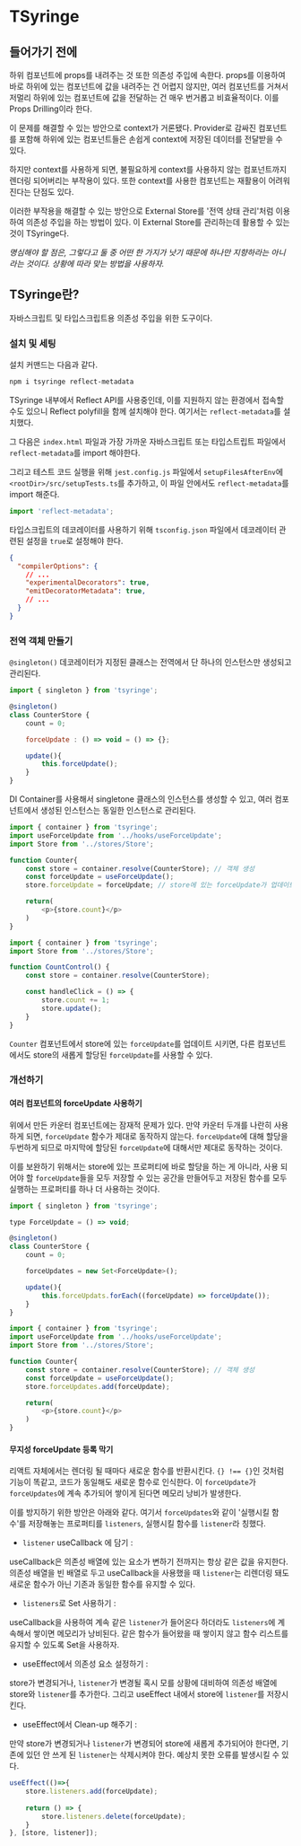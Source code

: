 # TSyringe

## 들어가기 전에

하위 컴포넌트에 props를 내려주는 것 또한 의존성 주입에 속한다. props를 이용하여 바로 하위에 있는 컴포넌트에 값을 내려주는 건 어렵지 않지만, 여러 컴포넌트를 거쳐서 저멀리 하위에 있는 컴포넌트에 값을 전달하는 건 매우 번거롭고 비효율적이다. 이를 Props Drilling이라 한다.

이 문제를 해결할 수 있는 방안으로 context가 거론됐다. Provider로 감싸진 컴포넌트를 포함해 하위에 있는 컴포넌트들은 손쉽게 context에 저장된 데이터를 전달받을 수 있다.

하지만 context를 사용하게 되면, 불필요하게 context를 사용하지 않는 컴포넌트까지 렌더링 되어버리는 부작용이 있다. 또한 context를 사용한 컴포넌트는 재활용이 어려워진다는 단점도 있다.

이러한 부작용을 해결할 수 있는 방안으로 External Store를 '전역 상태 관리'처럼 이용하여 의존성 주입을 하는 방법이 있다. 이 External Store를 관리하는데 활용할 수 있는 것이 TSyringe다.

_명심해야 할 점은, 그렇다고 둘 중 어떤 한 가지가 낫기 때문에 하나만 지향하라는 아니라는 것이다. 상황에 따라 맞는 방법을 사용하자._

## TSyringe란?

자바스크립트 및 타입스크립트용 의존성 주입을 위한 도구이다.

### 설치 및 세팅

설치 커맨드는 다음과 같다.

```bash
npm i tsyringe reflect-metadata
```

TSyringe 내부에서 Reflect API를 사용중인데, 이를 지원하지 않는 환경에서 접속할 수도 있으니 Reflect polyfill을 함께 설치해야 한다. 여기서는 `reflect-metadata`를 설치했다.

그 다음은 `index.html` 파일과 가장 가까운 자바스크립트 또는 타입스트립트 파일에서 `reflect-metadata`를 import 해야한다.

그리고 테스트 코드 실행을 위해 `jest.config.js` 파일에서 `setupFilesAfterEnv`에 `<rootDir>/src/setupTests.ts`를 추가하고, 이 파일 안에서도 `reflect-metadata`를 import 해준다.

```js
import 'reflect-metadata';
```

타입스크립트의 데코레이터를 사용하기 위해 `tsconfig.json` 파일에서 데코레이터 관련된 설정을 `true`로 설정해야 한다.

```json
{
  "compilerOptions": {
    // ...
    "experimentalDecorators": true,
    "emitDecoratorMetadata": true, 
    // ...
  }
}
```

### 전역 객체 만들기

`@singleton()` 데코레이터가 지정된 클래스는 전역에서 단 하나의 인스턴스만 생성되고 관리된다.

```js
import { singleton } from 'tsyringe';

@singleton()
class CounterStore {
    count = 0;

    forceUpdate : () => void = () => {};

    update(){
        this.forceUpdate();
    }
}
```

DI Container를 사용해서 singletone 클래스의 인스턴스를 생성할 수 있고, 여러 컴포넌트에서 생성된 인스턴스는 동일한 인스턴스로 관리된다.

```js
import { container } from 'tsyringe';
import useForceUpdate from '../hooks/useForceUpdate';
import Store from '../stores/Store';

function Counter{
    const store = container.resolve(CounterStore); // 객체 생성
    const forceUpdate = useForceUpdate();
    store.forceUpdate = forceUpdate; // store에 있는 forceUpdate가 업데이트 됨

    return(
        <p>{store.count}</p>
    )
}
```

```js
import { container } from 'tsyringe';
import Store from '../stores/Store';

function CountControl() {
    const store = container.resolve(CounterStore);

    const handleClick = () => {
        store.count += 1;
        store.update();
    }
}
```

`Counter` 컴포넌트에서 store에 있는 `forceUpdate`를 업데이트 시키면, 다른 컴포넌트에서도 store의 새롭게 할당된 `forceUpdate`를 사용할 수 있다.

### 개선하기

#### 여러 컴포넌트의 forceUpdate 사용하기

위에서 만든 카운터 컴포넌트에는 잠재적 문제가 있다. 만약 카운터 두개를 나란히 사용하게 되면, `forceUpdate` 함수가 제대로 동작하지 않는다. `forceUpdate`에 대해 할당을 두번하게 되므로 마지막에 할당된 `forceUpdate`에 대해서만 제대로 동작하는 것이다.

이를 보완하기 위해서는 store에 있는 프로퍼티에 바로 할당을 하는 게 아니라, 사용 되어야 할 `forceUpdate`들을 모두 저장할 수 있는 공간을 만들어두고 저장된 함수를 모두 실행하는 프로퍼티를 하나 더 사용하는 것이다.

```js
import { singleton } from 'tsyringe';

type ForceUpdate = () => void;

@singleton()
class CounterStore {
    count = 0;

    forceUpdates = new Set<ForceUpdate>();

    update(){
        this.forceUpdats.forEach((forceUpdate) => forceUpdate());
    }
}
```

```js
import { container } from 'tsyringe';
import useForceUpdate from '../hooks/useForceUpdate';
import Store from '../stores/Store';

function Counter{
    const store = container.resolve(CounterStore); // 객체 생성
    const forceUpdate = useForceUpdate();
    store.forceUpdates.add(forceUpdate);

    return(
        <p>{store.count}</p>
    )
}
```

#### 무지성 forceUpdate 등록 막기

리액트 자체에서는 렌더링 될 때마다 새로운 함수를 반환시킨다. `{} !== {}`인 것처럼 기능이 똑같고, 코드가 동일해도 새로운 함수로 인식한다. 이 `forceUpdate`가 `forceUpdates`에 계속 추가되어 쌓이게 된다면 메모리 낭비가 발생한다.

이를 방지하기 위한 방안은 아래와 같다. 여기서 `forceUpdates`와 같이 '실행시킬 함수'를 저장해놓는 프로퍼티를 `listeners`, 실행시킬 함수를 `listener`라 칭했다.

* `listener` useCallback 에 담기 :&#x20;

useCallback은 의존성 배열에 있는 요소가 변하기 전까지는 항상 같은 값을 유지한다. 의존성 배열을 빈 배열로 두고 useCallback을 사용했을 때 `listener`는 리렌더링 돼도 새로운 함수가 아닌 기존과 동일한 함수를 유지할 수 있다.

* `listeners`로 Set 사용하기 :&#x20;

useCallback을 사용하여 계속 같은 `listener`가 들어온다 하더라도 `listeners`에 계속해서 쌓이면 메모리가 낭비된다. 같은 함수가 들어왔을 때 쌓이지 않고 함수 리스트를 유지할 수 있도록 Set을 사용하자.

* useEffect에서 의존성 요소 설정하기 :&#x20;

store가 변경되거나, `listener`가 변경될 혹시 모를 상황에 대비하여 의존성 배열에 store와 `listener`를 추가한다. 그리고 useEffect 내에서 store에 `listener`를 저장시킨다.

* useEffect에서 Clean-up 해주기 :&#x20;

만약 store가 변경되거나 `listener`가 변경되어 store에 새롭게 추가되어야 한다면, 기존에 있던 안 쓰게 된 `listener`는 삭제시켜야 한다. 예상치 못한 오류를 발생시킬 수 있다.

```js
useEffect(()=>{
    store.listeners.add(forceUpdate);
    
    return () => {
        store.listeners.delete(forceUpdate);
    }
}, [store, listener]);
```

